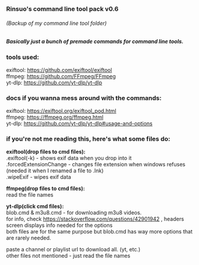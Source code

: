 ### Rinsuo's command line tool pack v0.6
###### (Backup of my command line tool folder)
##### Basically just a bunch of premade commands for command line tools.

### tools used:
exiftool: https://github.com/exiftool/exiftool  
ffmpeg: https://github.com/FFmpeg/FFmpeg  
yt-dlp: https://github.com/yt-dlp/yt-dlp

### docs if you wanna mess around with the commands:
exiftool: https://exiftool.org/exiftool_pod.html  
ffmpeg: https://ffmpeg.org/ffmpeg.html  
yt-dlp: https://github.com/yt-dlp/yt-dlp#usage-and-options  

### if you're not me reading this, here's what some files do:
**exiftool(drop files to cmd files):**  
.exiftool(-k) - shows exif data when you drop into it  
.forcedExtensionChange - changes file extension when windows refuses (needed it when I renamed a file to .lnk)  
.wipeExif - wipes exif data

**ffmpeg(drop files to cmd files):**  
read the file names

**yt-dlp(click cmd files):**  
blob.cmd & m3u8.cmd - for downloading m3u8 videos.  
for info, check https://stackoverflow.com/questions/42901942 , headers screen displays info needed for the options  
both files are for the same purpose but blob.cmd has way more options that are rarely needed.

paste a channel or playlist url to download all. (yt, etc.)  
other files not mentioned - just read the file names  
